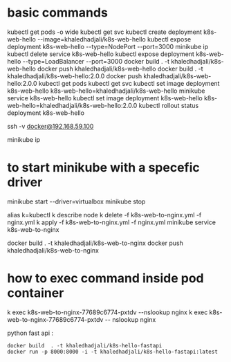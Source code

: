 # basic commands

kubectl get pods -o wide
kubectl get svc
kubectl create deployment k8s-web-hello --image=khaledhadjali/k8s-web-hello
kubectl expose deployment k8s-web-hello --type=NodePort  --port=3000
minikube ip
kubectl delete service k8s-web-hello
kubectl expose deployment k8s-web-hello --type=LoadBalancer  --port=3000
docker build  . -t khaledhadjali/k8s-web-hello
docker push khaledhadjali/k8s-web-hello 
docker build  . -t khaledhadjali/k8s-web-hello:2.0.0
docker push khaledhadjali/k8s-web-hello:2.0.0 
kubectl get pods
kubectl get svc
kubectl set image deployment k8s-web-hello k8s-web-hello=khaledhadjali/k8s-web-hello
minikube service k8s-web-hello
kubectl set image deployment k8s-web-hello k8s-web-hello=khaledhadjali/k8s-web-hello:2.0.0
kubectl rollout status deployment k8s-web-hello

ssh -v docker@192.168.59.100

minikube ip

# to start minikube with a specefic driver
minikube start --driver=virtualbox
minikube stop

alias k=kubectl
k describe node
k delete -f k8s-web-to-nginx.yml -f nginx.yml
k apply -f k8s-web-to-nginx.yml -f nginx.yml
minikube service k8s-web-to-nginx

docker build  . -t khaledhadjali/k8s-web-to-nginx
docker push khaledhadjali/k8s-web-to-nginx

# how to exec command inside pod container
k exec k8s-web-to-nginx-77689c6774-pxtdv --nslookup nginx
k exec k8s-web-to-nginx-77689c6774-pxtdv -- nslookup nginx



python fast api : 

    docker build  . -t khaledhadjali/k8s-hello-fastapi
    docker run -p 8000:8000 -i -t khaledhadjali/k8s-hello-fastapi:latest 

